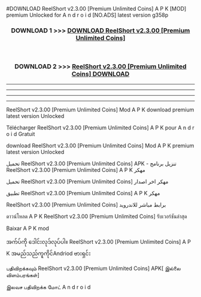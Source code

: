 #DOWNLOAD ReelShort v2.3.00  [Premium Unlimited Coins] A P K [MOD] premium Unlocked for A n d r o i d [NO.ADS] latest version g358p



<div align="center">

<h3>DOWNLOAD 1 >>> <a href="https://teeasianyam.web.app?sq=ReelShort v2.3.00  [Premium Unlimited Coins]">DOWNLOAD ReelShort v2.3.00  [Premium Unlimited Coins] </a></h3><br>

<h3>DOWNLOAD 2 >>> <a href="https://teeasianyam.web.app?sq=ReelShort v2.3.00  [Premium Unlimited Coins] ">ReelShort v2.3.00  [Premium Unlimited Coins]  DOWNLOAD </a></h3>

</div>


----------------------------------------------------------

----------------------------------------------------------

----------------------------------------------------------

----------------------------------------------------------


ReelShort v2.3.00  [Premium Unlimited Coins]  Mod A P K download premium latest version Unlocked

Télécharger ReelShort v2.3.00  [Premium Unlimited Coins]  A P K pour A n d r o i d Gratuit

download ReelShort v2.3.00  [Premium Unlimited Coins]  Mod A P K premium latest version Unlocked

تحميل ReelShort v2.3.00  [Premium Unlimited Coins]  APK - تنزيل برنامج ReelShort v2.3.00  [Premium Unlimited Coins]  A P K مهكر

تحميل ReelShort v2.3.00  [Premium Unlimited Coins]  مهكر اخر اصدار

تطبيق ReelShort v2.3.00  [Premium Unlimited Coins]  A P K مهكر

ReelShort v2.3.00  [Premium Unlimited Coins]  برابط مباشر للاندرويد

ดาวน์โหลด A P K ReelShort v2.3.00  [Premium Unlimited Coins]  รับเวอร์ชันล่าสุด

Baixar A P K mod

အက်ပ်ကို ဒေါင်းလုဒ်လုပ်ပါ။ ReelShort v2.3.00  [Premium Unlimited Coins]  A P K အမည်သည်ကူကိုင်Andriod ဗားရှင်း

பதிவிறக்கவும் ReelShort v2.3.00  [Premium Unlimited Coins]  APK[ இல்லை விளம்பரங்கள்] 
 
இலவச பதிவிறக்க மோட் A n d r o i d



